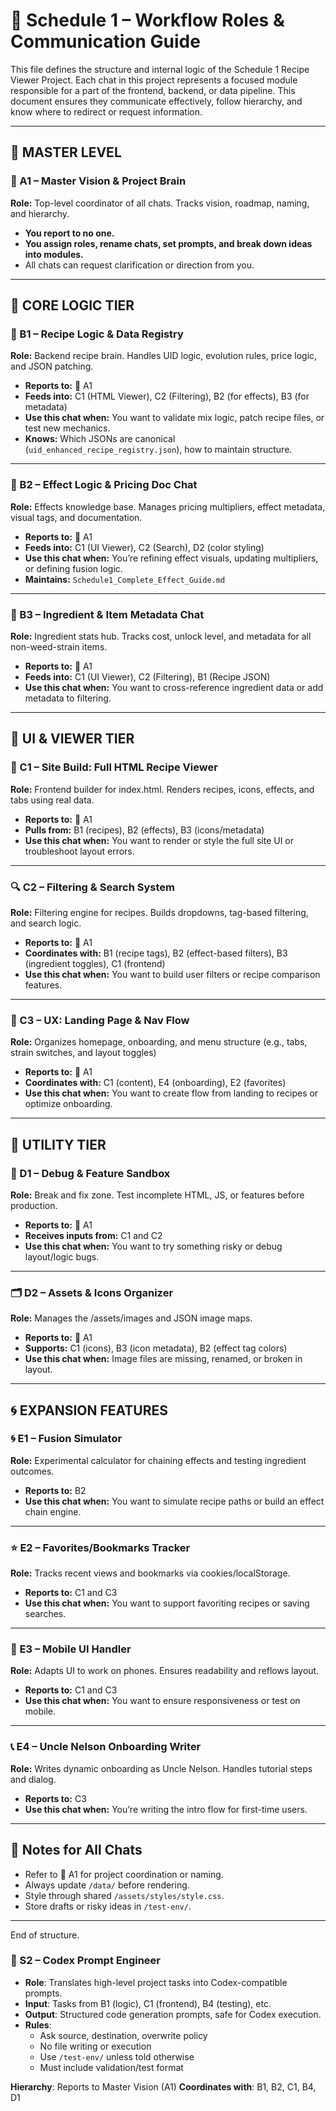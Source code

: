 # 🧠 Schedule 1 – Workflow Roles & Communication Guide

This file defines the structure and internal logic of the Schedule 1 Recipe Viewer Project. Each chat in this project represents a focused module responsible for a part of the frontend, backend, or data pipeline. This document ensures they communicate effectively, follow hierarchy, and know where to redirect or request information.

---

## 🧭 MASTER LEVEL

### 🧠 A1 – Master Vision & Project Brain
**Role:** Top-level coordinator of all chats. Tracks vision, roadmap, naming, and hierarchy.

- **You report to no one.**
- **You assign roles, rename chats, set prompts, and break down ideas into modules.**
- All chats can request clarification or direction from you.

---

## 📘 CORE LOGIC TIER

### 📘 B1 – Recipe Logic & Data Registry
**Role:** Backend recipe brain. Handles UID logic, evolution rules, price logic, and JSON patching.

- **Reports to:** 🧠 A1
- **Feeds into:** C1 (HTML Viewer), C2 (Filtering), B2 (for effects), B3 (for metadata)
- **Use this chat when:** You want to validate mix logic, patch recipe files, or test new mechanics.
- **Knows:** Which JSONs are canonical (`uid_enhanced_recipe_registry.json`), how to maintain structure.

---

### 📘 B2 – Effect Logic & Pricing Doc Chat
**Role:** Effects knowledge base. Manages pricing multipliers, effect metadata, visual tags, and documentation.

- **Reports to:** 🧠 A1
- **Feeds into:** C1 (UI Viewer), C2 (Search), D2 (color styling)
- **Use this chat when:** You’re refining effect visuals, updating multipliers, or defining fusion logic.
- **Maintains:** `Schedule1_Complete_Effect_Guide.md`

---

### 🧾 B3 – Ingredient & Item Metadata Chat
**Role:** Ingredient stats hub. Tracks cost, unlock level, and metadata for all non-weed-strain items.

- **Reports to:** 🧠 A1
- **Feeds into:** C1 (UI Viewer), C2 (Filtering), B1 (Recipe JSON)
- **Use this chat when:** You want to cross-reference ingredient data or add metadata to filtering.

---

## 📄 UI & VIEWER TIER

### 📄 C1 – Site Build: Full HTML Recipe Viewer
**Role:** Frontend builder for index.html. Renders recipes, icons, effects, and tabs using real data.

- **Reports to:** 🧠 A1
- **Pulls from:** B1 (recipes), B2 (effects), B3 (icons/metadata)
- **Use this chat when:** You want to render or style the full site UI or troubleshoot layout errors.

---

### 🔍 C2 – Filtering & Search System
**Role:** Filtering engine for recipes. Builds dropdowns, tag-based filtering, and search logic.

- **Reports to:** 🧠 A1
- **Coordinates with:** B1 (recipe tags), B2 (effect-based filters), B3 (ingredient toggles), C1 (frontend)
- **Use this chat when:** You want to build user filters or recipe comparison features.

---

### 🧭 C3 – UX: Landing Page & Nav Flow
**Role:** Organizes homepage, onboarding, and menu structure (e.g., tabs, strain switches, and layout toggles)

- **Reports to:** 🧠 A1
- **Coordinates with:** C1 (content), E4 (onboarding), E2 (favorites)
- **Use this chat when:** You want to create flow from landing to recipes or optimize onboarding.

---

## 🔧 UTILITY TIER

### 🧪 D1 – Debug & Feature Sandbox
**Role:** Break and fix zone. Test incomplete HTML, JS, or features before production.

- **Reports to:** 🧠 A1
- **Receives inputs from:** C1 and C2
- **Use this chat when:** You want to try something risky or debug layout/logic bugs.

---

### 🗂️ D2 – Assets & Icons Organizer
**Role:** Manages the /assets/images and JSON image maps.

- **Reports to:** 🧠 A1
- **Supports:** C1 (icons), B3 (icon metadata), B2 (effect tag colors)
- **Use this chat when:** Image files are missing, renamed, or broken in layout.

---

## 🌀 EXPANSION FEATURES

### 🌀 E1 – Fusion Simulator
**Role:** Experimental calculator for chaining effects and testing ingredient outcomes.

- **Reports to:** B2
- **Use this chat when:** You want to simulate recipe paths or build an effect chain engine.

---

### ⭐ E2 – Favorites/Bookmarks Tracker
**Role:** Tracks recent views and bookmarks via cookies/localStorage.

- **Reports to:** C1 and C3
- **Use this chat when:** You want to support favoriting recipes or saving searches.

---

### 📱 E3 – Mobile UI Handler
**Role:** Adapts UI to work on phones. Ensures readability and reflows layout.

- **Reports to:** C1 and C3
- **Use this chat when:** You want to ensure responsiveness or test on mobile.

---

### 📞 E4 – Uncle Nelson Onboarding Writer
**Role:** Writes dynamic onboarding as Uncle Nelson. Handles tutorial steps and dialog.

- **Reports to:** C3
- **Use this chat when:** You’re writing the intro flow for first-time users.

---

## 📌 Notes for All Chats
- Refer to 🧠 A1 for project coordination or naming.
- Always update `/data/` before rendering.
- Style through shared `/assets/styles/style.css`.
- Store drafts or risky ideas in `/test-env/`.

--- 

End of structure.

### 🧠 S2 – Codex Prompt Engineer

- **Role**: Translates high-level project tasks into Codex-compatible prompts.
- **Input**: Tasks from B1 (logic), C1 (frontend), B4 (testing), etc.
- **Output**: Structured code generation prompts, safe for Codex execution.
- **Rules**:
  - Ask source, destination, overwrite policy
  - No file writing or execution
  - Use `/test-env/` unless told otherwise
  - Must include validation/test format

**Hierarchy**: Reports to Master Vision (A1)
**Coordinates with**: B1, B2, C1, B4, D1